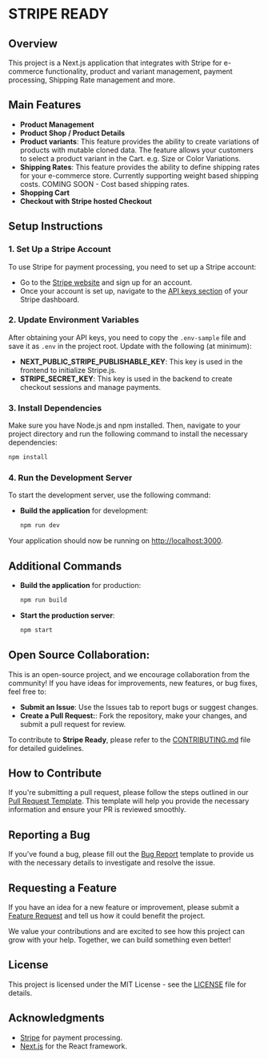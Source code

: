 # STRIPE READY

## Overview

This project is a Next.js application that integrates with Stripe for e-commerce functionality, product and variant management, payment processing, Shipping Rate management and more.

## Main Features

- **Product Management**
- **Product Shop / Product Details**
- **Product variants**: This feature provides the ability to create variations of products with mutable cloned data. The feature allows your customers to select a product variant in the Cart. e.g. Size or Color Variations.
- **Shipping Rates**: This feature provides the ability to define shipping rates for your e-commerce store. Currently supporting weight based shipping costs. COMING SOON - Cost based shipping rates.
- **Shopping Cart**
- **Checkout with Stripe hosted Checkout**

## Setup Instructions

### 1. Set Up a Stripe Account

To use Stripe for payment processing, you need to set up a Stripe account:

- Go to the [Stripe website](https://stripe.com) and sign up for an account.
- Once your account is set up, navigate to the [API keys section](https://dashboard.stripe.com/apikeys) of your Stripe dashboard.

### 2. Update Environment Variables

After obtaining your API keys, you need to copy the `.env-sample` file and save it as `.env` in the project root. Update with the following (at minimum):

- **NEXT_PUBLIC_STRIPE_PUBLISHABLE_KEY**: This key is used in the frontend to initialize Stripe.js.
- **STRIPE_SECRET_KEY**: This key is used in the backend to create checkout sessions and manage payments.

### 3. Install Dependencies

Make sure you have Node.js and npm installed. Then, navigate to your project directory and run the following command to install the necessary dependencies:
  ```bash
  npm install
  ```


### 4. Run the Development Server

To start the development server, use the following command:
- **Build the application** for development:

  ```bash
  npm run dev
  ```


Your application should now be running on [http://localhost:3000](http://localhost:3000).

## Additional Commands

- **Build the application** for production:
  ```bash
  npm run build
  ```

- **Start the production server**:
  ```bash
  npm start
  ```

## Open Source Collaboration:

This is an open-source project, and we encourage collaboration from the community! If you have ideas for improvements, new features, or bug fixes, feel free to:

- **Submit an Issue**: Use the Issues tab to report bugs or suggest changes.
- **Create a Pull Request:**: Fork the repository, make your changes, and submit a pull request for review.

To contribute to **Stripe Ready**, please refer to the [CONTRIBUTING.md](https://github.com/peterjunsworth/stripe-ready/blob/main/CONTRIBUTING.md) file for detailed guidelines.

## How to Contribute

If you're submitting a pull request, please follow the steps outlined in our [Pull Request Template](.github/PULL_REQUEST_TEMPLATE.md). This template will help you provide the necessary information and ensure your PR is reviewed smoothly.

## Reporting a Bug

If you’ve found a bug, please fill out the [Bug Report](.github/ISSUE_TEMPLATE/bug_report.md) template to provide us with the necessary details to investigate and resolve the issue.

## Requesting a Feature

If you have an idea for a new feature or improvement, please submit a [Feature Request](.github/ISSUE_TEMPLATE/feature_request.md) and tell us how it could benefit the project.

We value your contributions and are excited to see how this project can grow with your help. Together, we can build something even better!

## License

This project is licensed under the MIT License - see the [LICENSE](LICENSE) file for details.

## Acknowledgments

- [Stripe](https://stripe.com) for payment processing.
- [Next.js](https://nextjs.org) for the React framework.